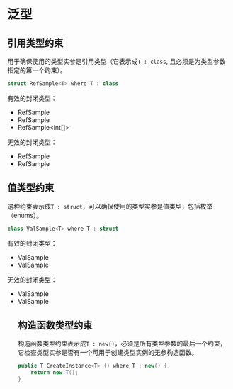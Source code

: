# 泛型

## 引用类型约束

用于确保使用的类型实参是引用类型（它表示成``` T : class ```, 且必须是为类型参数指定的第一个约束）。

```c#
struct RefSample<T> where T : class
```

有效的封闭类型：

- RefSample<IDisposable>
- RefSample<string>
- RefSample<int[]>

无效的封闭类型：

- RefSample<Guid>
- RefSample<int>

## 值类型约束

这种约束表示成```T : struct```，可以确保使用的类型实参是值类型，包括枚举（enums）。

```c#
class ValSample<T> where T : struct
```

有效的封闭类型：

- ValSample<int>
- ValSample<FileMode>

无效的封闭类型：

- ValSample<object>
- ValSample<StringBuilder>

## 构造函数类型约束

构造函数类型约束表示成```T : new()```，必须是所有类型参数的最后一个约束，它检查类型实参是否有一个可用于创建类型实例的无参构造函数。

```c#
public T CreateInstance<T> () where T : new() {
    return new T();
}
```
